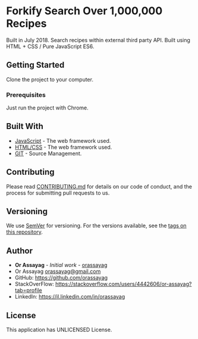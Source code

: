 # Forkify Search Over 1,000,000 Recipes

Built in July 2018. Search recipes within external third party API. Built using HTML + CSS / Pure JavaScript ES6.

## Getting Started

Clone the project to your computer.

### Prerequisites

Just run the project with Chrome.

## Built With

* [JavaScript](https://javascript.info/) - The web framework used.
* [HTML/CSS](https://learn.shayhowe.com/html-css/) - The web framework used.
* [GIT](https://git-scm.com/) - Source Management.

## Contributing

Please read [CONTRIBUTING.md](https://gist.github.com/PurpleBooth/b24679402957c63ec426) for details on our code of conduct, and the process for submitting pull requests to us.

## Versioning

We use [SemVer](http://semver.org/) for versioning. For the versions available, see the [tags on this repository](https://github.com/your/project/tags).

## Author

* **Or Assayag** - *Initial work* - [orassayag](https://github.com/orassayag)
* Or Assayag <orassayag@gmail.com>
* GitHub: https://github.com/orassayag
* StackOverFlow: https://stackoverflow.com/users/4442606/or-assayag?tab=profile
* LinkedIn: https://il.linkedin.com/in/orassayag

## License

This application has UNLICENSED License.
